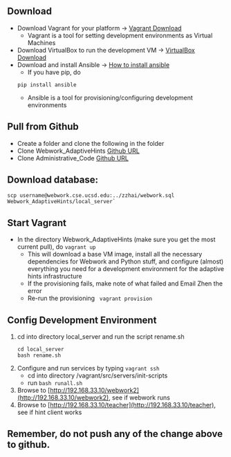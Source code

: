 ## Download
- Download Vagrant for your platform -> [Vagrant Download](https://www.vagrantup.com/downloads.html)
	- Vagrant is a tool for setting development environments as Virtual Machines
- Download VirtualBox to run the development VM -> [VirtualBox Download](https://www.virtualbox.org/wiki/Downloads)
- Download and install Ansible -> [How to install ansible](http://docs.ansible.com/intro_installation.html) 
	- If you have pip, do
	```
	pip install ansible
	```
	- Ansible is a tool for provisioning/configuring development environments

## Pull from Github
- Create a folder and clone the following in the folder
- Clone Webwork_AdaptiveHints [Github URL](https://github.com/cse103/Webwork_AdaptiveHints)
- Clone Administrative_Code [Github URL](https://github.com/cse103/Administrative_Code)

## Download database:
	scp username@webwork.cse.ucsd.edu:../zzhai/webwork.sql Webwork_AdaptiveHints/local_server`

## Start Vagrant
- In the directory Webwork_AdaptiveHints (make sure you get the most current pull), do `vagrant up`
	- This will download a base VM image, install all the necessary dependencies for Webwork and Python stuff,
	  and configure (almost) everything you need for a development environment for the adaptive hints infrastructure
	- If the provisioning fails, make note of what failed and Email Zhen the error
	- Re-run the provisioning `	vagrant provision`

## Config Development Environment
1. cd into directory local_server and run the script rename.sh
	```
	cd local_server
	bash rename.sh
	```
4. Configure and run services by typing `vagrant ssh`
	- cd into directory /vagrant/src/servers/init-scripts
	- run `bash runall.sh`
5. Browse to [http://192.168.33.10/webwork2](http://192.168.33.10/webwork2), see if webwork runs
6. Browse to [http://192.168.33.10/teacher](http://192.168.33.10/teacher), see if hint client works

## Remember, do not push any of the change above to github.

